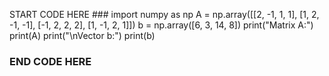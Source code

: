 START CODE HERE ###
import numpy as np
A = np.array([[2, -1, 1, 1],
    [1, 2, -1, -1],
    [-1, 2, 2, 2],
    [1, -1, 2, 1]])
b = np.array([6, 3, 14, 8])
print("Matrix A:")
print(A)
print("\nVector b:")
print(b)
### END CODE HERE ###
